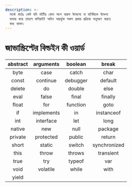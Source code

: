 ```yaml
---
description: >-
  সতর্ক বার্তাঃ কেউ যদি বইটির কোন অংশ খারাপ উদ্দেশ্যে বা বাণিজ্যিক উদ্দেশ্য
  ব্যভার করে তাহলে কপিরাইট আইন অন্তর্ভুক্ত সকল প্রকার প্রক্রিয়া অনুসরণ করতে
  বাধ্য থাকব।
---
```


# জাভাস্ক্রিপ্টের বিল্ডইন কী ওয়ার্ড



<table data-full-width="true"><thead><tr><th align="center">abstract</th><th align="center">arguments</th><th align="center">boolean</th><th align="center">break</th></tr></thead><tbody><tr><td align="center">byte</td><td align="center">case</td><td align="center">catch</td><td align="center">char</td></tr><tr><td align="center">const</td><td align="center">continue</td><td align="center">debugger</td><td align="center">default</td></tr><tr><td align="center">delete</td><td align="center">do</td><td align="center">double</td><td align="center">else</td></tr><tr><td align="center">eval</td><td align="center">false</td><td align="center">final</td><td align="center">finally</td></tr><tr><td align="center">float</td><td align="center">for</td><td align="center">function</td><td align="center">goto</td></tr><tr><td align="center">if</td><td align="center">implements</td><td align="center">in</td><td align="center">instanceof</td></tr><tr><td align="center">int</td><td align="center">interface</td><td align="center">let</td><td align="center">long</td></tr><tr><td align="center">native</td><td align="center">new</td><td align="center">null</td><td align="center">package</td></tr><tr><td align="center">private</td><td align="center">protected</td><td align="center">public</td><td align="center">return</td></tr><tr><td align="center">short</td><td align="center">static</td><td align="center">switch</td><td align="center">synchronized</td></tr><tr><td align="center">this</td><td align="center">throw</td><td align="center">throws</td><td align="center">transient</td></tr><tr><td align="center">true</td><td align="center">try</td><td align="center">typeof</td><td align="center">var</td></tr><tr><td align="center">void</td><td align="center">volatile</td><td align="center">while</td><td align="center">with</td></tr><tr><td align="center">yield</td><td align="center"></td><td align="center"></td><td align="center"></td></tr></tbody></table>
